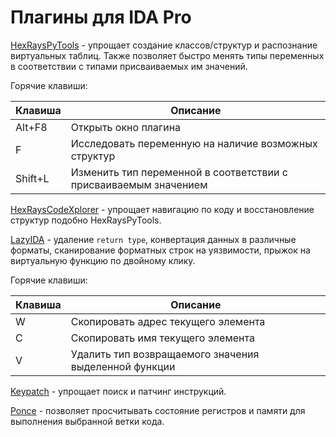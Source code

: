# Плагины для IDA Pro

[HexRaysPyTools](https://github.com/igogo-x86/HexRaysPyTools) - упрощает создание классов/структур и распознание виртуальных таблиц. Также позволяет быстро менять типы переменных в соответствии с типами присваиваемых им значений.

Горячие клавиши:

| Клавиша | Описание                                                     |
| ------- | ------------------------------------------------------------ |
| Alt+F8  | Открыть окно плагина                                         |
| F       | Исследовать переменную на наличие возможных структур         |
| Shift+L | Изменить тип переменной в соответствии с присваиваемым значением |

[HexRaysCodeXplorer](https://github.com/REhints/HexRaysCodeXplorer) - упрощает навигацию по коду и восстановление структур подобно HexRaysPyTools.

[LazyIDA](https://github.com/L4ys/LazyIDA) - удаление `return type`, конвертация данных в различные форматы, сканирование форматных строк на уязвимости, прыжок на виртуальную функцию по двойному клику.

Горячие клавиши:

| Клавиша | Описание                                              |
| ------- | ----------------------------------------------------- |
| W       | Скопировать адрес текущего элемента                   |
| C       | Скопировать имя текущего элемента                     |
| V       | Удалить тип возвращаемого значения выделенной функции |

[Keypatch](https://github.com/keystone-engine/keypatch) - упрощает поиск и патчинг инструкций.

[Ponce](https://github.com/illera88/Ponce) - позволяет просчитывать состояние регистров и памяти для выполнения выбранной ветки кода.